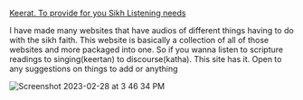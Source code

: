 [Keerat. To provide for you Sikh Listening needs](https://giansingh4710.github.io/keerat/)

I have made many websites that have audios of different things having to do with the sikh faith. This website is basically a collection of all of those
websites and more packaged into one. So if you wanna listen to scripture readings to singing(keertan) to discourse(katha). This site has it. Open to
any suggestions on things to add or anything

![Screenshot 2023-02-28 at 3 46 34 PM](https://user-images.githubusercontent.com/73843250/221975737-8cb22928-04d1-4c11-8efc-b702009dda93.jpg)
